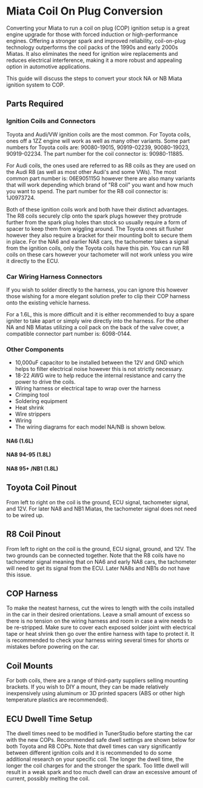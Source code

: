 # Miata Coil On Plug Conversion

Converting your Miata to run a coil on plug (COP) ignition setup is a great engine upgrade for those with forced induction or high-performance engines. Offering a stronger spark and improved reliability, coil-on-plug technology outperforms the coil packs of the 1990s and early 2000s Miatas. It also eliminates the need for ignition wire replacements and reduces electrical interference, making it a more robust and appealing option in automotive applications.

This guide will discuss the steps to convert your stock NA or NB Miata ignition system to COP. 

## Parts Required

### Ignition Coils and Connectors

Toyota and Audi/VW ignition coils are the most common. For Toyota coils, ones off a 1ZZ engine will work as well as many other variants. Some part numbers for Toyota coils are: 90080-19015, 90919-02239, 90080-19023, 90919-02234. The part number for the coil connector is: 90980-11885.

For Audi coils, the ones used are referred to as R8 coils as they are used on the Audi R8 (as well as most other Audi's and some VWs). The most common part number is: 06E905115G however there are also many variants that will work depending which brand of "R8 coil" you want and how much you want to spend. The part number for the R8 coil connector is: 1J0973724.

Both of these ignition coils work and both have their distinct advantages. The R8 coils securely clip onto the spark plugs however they protrude further from the spark plug holes than stock so usually require a form of spacer to keep them from wiggling around. The Toyota ones sit flusher however they also require a bracket for their mounting bolt to secure them in place. For the NA6 and earlier NA8 cars, the tachometer takes a signal from the ignition coils, only the Toyota coils have this pin. You can run R8 coils on these cars however your tachometer will not work unless you wire it directly to the ECU.

### Car Wiring Harness Connectors

If you wish to solder directly to the harness, you can ignore this however those wishing for a more elegant solution prefer to clip their COP harness onto the existing vehicle harness. 

For a 1.6L, this is more difficult and it is either recommended to buy a spare igniter to take apart or simply wire directly into the harness. 
For the other NA and NB Miatas utilizing a coil pack on the back of the valve cover, a compatible connector part number is: 6098-0144.

### Other Components

- 10,000uF capacitor to be installed between the 12V and GND which helps to filter electrical noise however this is not strictly necessary.
- 18-22 AWG wire to help reduce the internal resistance and carry the power to drive the coils.
- Wiring harness or electrical tape to wrap over the harness
- Crimping tool
- Soldering equipment
- Heat shrink
- Wire strippers
- Wiring
- The wiring diagrams for each model NA/NB is shown below.

#### NA6 (1.6L)

#### NA8 94-95 (1.8L)

#### NA8 95+ /NB1 (1.8L)

## Toyota Coil Pinout

From left to right on the coil is the ground, ECU signal, tachometer signal, and 12V. For later NA8 and NB1 Miatas, the tachometer signal does not need to be wired up.

## R8 Coil Pinout

From left to right on the coil is the ground, ECU signal, ground, and 12V. The two grounds can be connected together. Note that the R8 coils have no tachometer signal meaning that on NA6 and early NA8 cars, the tachometer will need to get its signal from the ECU. Later NA8s and NB1s do not have this issue.

## COP Harness

To make the neatest harness, cut the wires to length with the coils installed in the car in their desired orientations. Leave a small amount of excess so there is no tension on the wiring harness and room in case a wire needs to be re-stripped. Make sure to cover each exposed solder joint with electrical tape or heat shrink then go over the entire harness with tape to protect it. It is recommended to check your harness wiring several times for shorts or mistakes before powering on the car.

## Coil Mounts

For both coils, there are a range of third-party suppliers selling mounting brackets. If you wish to DIY a mount, they can be made relatively inexpensively using aluminum or 3D printed spacers (ABS or other high temperature plastics are recommended).

## ECU Dwell Time Setup

The dwell times need to be modified in TunerStudio before starting the car with the new COPs. Recommended safe dwell settings are shown below for both Toyota and R8 COPs. Note that dwell times can vary significantly between different ignition coils and it is recommended to do some additional research on your specific coil. The longer the dwell time, the longer the coil charges for and the stronger the spark. Too little dwell will result in a weak spark and too much dwell can draw an excessive amount of current, possibly melting the coil.
